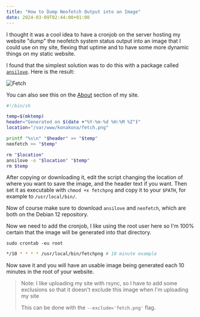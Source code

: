 ```yaml
---
title: "How to Dump Neofetch Output into an Image"
date: 2024-03-09T02:44:00+01:00
---
```


I thought it was a cool idea to have a cronjob on the server hosting my website "dump" the neofetch system status output into an image that I could use on my site, flexing that uptime and to have some more dynamic things on my static website.

I found that the simplest solution was to do this with a package called [`ansilove`](https://www.ansilove.org/). Here is the result:

![Fetch](https://konakona.moe/fetch.png)

You can also see this on the [About](/about/) section of my site.

```sh
#!/bin/sh

temp=$(mktemp)
header="Generated on $(date +"%Y-%m-%d %H:%M %Z")"
location="/var/www/konakona/fetch.png"

printf "%s\n" "$header" >> "$temp"
neofetch >> "$temp"

rm "$location"
ansilove -o "$location" "$temp"
rm $temp
```

After copying or downloading it, edit the script changing the location of where you want to save the image, and the header text if you want. Then set it as executable with `chmod +x fetchpng` and copy it to your `$PATH`, for example to `/usr/local/bin/`.

Now of course make sure to download `ansilove` and `neofetch`, which are both on the Debian 12 repository.

Now we need to add the cronjob, I like using the root user here so I'm 100% certain that the image will be generated into that directory.

`sudo crontab -eu root`
```sh
*/10 * * * * /usr/local/bin/fetchpng # 10 minute example
```

Now save it and you will have an usable image being generated each 10 minutes in the root of your website.

> Note: I like uploading my site with rsync, so I have to add some exclusions so that it doesn't exclude this image when I'm uploading my site
>
> This can be done with the `--exclude='fetch.png'` flag.
